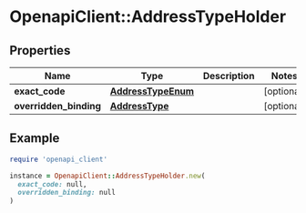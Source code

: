 # OpenapiClient::AddressTypeHolder

## Properties

| Name | Type | Description | Notes |
| ---- | ---- | ----------- | ----- |
| **exact_code** | [**AddressTypeEnum**](AddressTypeEnum.md) |  | [optional] |
| **overridden_binding** | [**AddressType**](AddressType.md) |  | [optional] |

## Example

```ruby
require 'openapi_client'

instance = OpenapiClient::AddressTypeHolder.new(
  exact_code: null,
  overridden_binding: null
)
```

